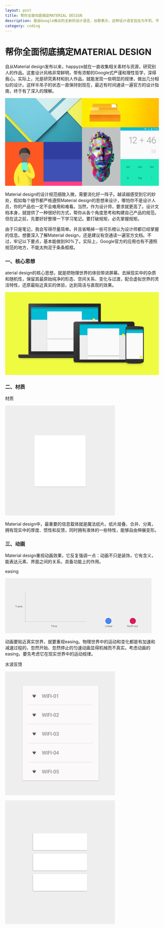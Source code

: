```yaml
---
layout: post
title: 帮你全面彻底搞定MATERIAL DESIGN
description: 是由Google推出的全新的设计语言，谷歌表示，这种设计语言旨在为手机、平板电脑、台式机和“其他平台”提供更一致、更广泛的“外观和感觉”。
category: coding
---
```


# 帮你全面彻底搞定MATERIAL DESIGN  


自从Material design发布以来，happyze就在一直收集相关素材与资源，研究别人的作品。这套设计风格非常鲜明，带有浓郁的Google式严谨和理性哲学，深得我心。实际上，光是研究素材和别人作品，就能发现一些明显的规律，做出几分相似的设计。这样半吊子的状态一直保持到现在，最近有时间通读一遍官方的设计指南，终于有了深入的理解。  

![](../../images/myblog/Material.png)   

Material design的设计规范细致入微，需要消化好一阵子。越读越感受到它的妙处，假如每个细节都严格遵照Material design的思想来设计，哪怕你不是设计人员，你的产品也一定不会难用和难看。当然，作为设计师，要求就更高了。设计文档本身，就提供了一种很好的方式，帮你从各个角度思考和构建自己产品的规范。但在这之前，先要好好整理一下学习笔记。要打破规矩，必先掌握规矩。

由于只是笔记，我会写得尽量简单。并且省略掉一些可乐橙认为设计师都已经掌握的信息。想要深入了解Material design，还是建议有空通读一遍官方文档。不过，牢记以下要点，基本能做到90%了。实际上，Google官方的应用也有不遵照规范的地方，不能太拘泥于条条框框。  

### 一、核心思想  

aterial design的核心思想，就是把物理世界的体验带进屏幕。去掉现实中的杂质和随机性，保留其最原始纯净的形态、空间关系、变化与过渡，配合虚拟世界的灵活特性，还原最贴近真实的体验，达到简洁与直观的效果。  

![](../../images/myblog/Material2.png)  

### 二、材质

材质  

![](../../images/myblog/Material3.gif)    

Material design中，最重要的信息载体就是魔法纸片。纸片层叠、合并、分离，拥有现实中的厚度、惯性和反馈，同时拥有液体的一些特性，能够自由伸展变形。

### 三、动画  

Material design重视动画效果，它反复强调一点：动画不只是装饰，它有含义，能表达元素、界面之间的关系，具备功能上的作用。  

easing  

![](../../images/myblog/Material4.gif)   

动画要贴近真实世界，就要重视easing。物理世界中的运动和变化都是有加速和减速过程的，忽然开始、忽然停止的匀速动画显得机械而不真实。考虑动画的easing，要先考虑它在现实世界中的运动规律。

水波反馈

![](../../images/myblog/Material5.gif)        

![](../../images/myblog/Material6.gif)                                                               
